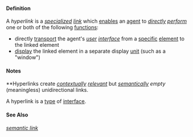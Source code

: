 #### Definition

A *hyperlink* is a *[specialized](https://github.com/gcassel/Modular-Organization-Terminology/blob/master/terms/specialize.md) [link](https://github.com/gcassel/Modular-Organization-Terminology/blob/master/terms/link.md)* which [enables](https://github.com/gcassel/Modular-Organization-Terminology/blob/master/terms/enable.md) an [agent](https://github.com/gcassel/Modular-Organization-Terminology/blob/master/terms/agent.md) to *[directly](https://github.com/gcassel/Modular-Organization-Terminology/blob/master/terms/direct.md) [perform](https://github.com/gcassel/Modular-Organization-Terminology/blob/master/terms/perform.md)* one or both of the following [functions](https://github.com/gcassel/Modular-Organization-Terminology/blob/master/terms/function.md):
* directly [transport](https://github.com/gcassel/Modular-Organization-Terminology/blob/master/terms/transport.md) the agent's *[user](https://github.com/gcassel/Modular-Organization-Terminology/blob/master/terms/user.md) [interface](https://github.com/gcassel/Modular-Organization-Terminology/blob/master/terms/interface.md)* from a [specific](https://github.com/gcassel/Modular-Organization-Terminology/blob/master/terms/specific.md) [element](https://github.com/gcassel/Modular-Organization-Terminology/blob/master/terms/element.md) to the linked element
* [display](https://github.com/gcassel/Modular-Organization-Terminology/blob/master/terms/display.md) the linked element in a separate display [unit](https://github.com/gcassel/Modular-Organization-Terminology/blob/master/terms/unit.md) (such as a "window")  
		
#### Notes

**Hyperlinks create *[contextually](https://github.com/gcassel/Modular-Organization-Terminology/blob/master/terms/context.md) [relevant](https://github.com/gcassel/Modular-Organization-Terminology/blob/master/terms/relevance.md)* but *[semantically](https://github.com/gcassel/Modular-Organization-Terminology/blob/master/terms/semantic.md) empty* (meaningless) unidirectional links.  

A hyperlink is a [type](https://github.com/gcassel/Modular-Organization-Terminology/blob/master/terms/type.md) of [interface](https://github.com/gcassel/Modular-Organization-Terminology/blob/master/terms/interface.md).
		
#### See Also

*[semantic link](https://github.com/gcassel/Modular-Organization-Terminology/blob/master/terms/semantic-link.md)*
